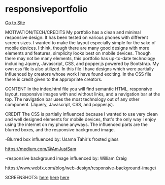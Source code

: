 # responsiveportfolio
[Go to Site](https://chrscchrn.github.io/responsiveportfolio/)

MOTIVATION/TECH/CREDITS
    My portfolio has a clean and minimal responsive design. It has been tested on various phones with different screen sizes. I wanted to make the layout especially simple for the sake of mobile devices. I think, though there are many good designs with more elements and features, simplicity looks best on mobile devices. Though there may not be many elements, this portfolio has up-to-date technology including Jquery, Javascript, CSS, and popper.js powered by Bootstrap. My own css file is also utilized. In this file I have designs which were partially influenced by creators whose work I have found exciting. In the CSS file there is credit given to the appropriate creators. 

CONTENT
    In the index.html file you will find semantic HTML, responsive layout, responsive images with and without links, and a navigation bar at the top. The navigation bar uses the most technology out of any other component. (Jquery, Javascript, CSS, and popper.js).
    
CREDIT
    The CSS is partially influenced because I wanted to use very clean and well designed elements for mobile devices, that's the only way I enjoy using the internet on my phone anyways. The influenced parts are the blurred boxes, and the responsive background image.


-Blurred box influenced by: Usama Tahir's frosted glass

https://medium.com/@AmJustSam

-responsive background image influenced by: William Craig

https://www.webfx.com/blog/web-design/responsive-background-image/



SCREENSHOTS:
  [here](aboutsc.png)
  [here](logoSc.png)
  [here](scContact.png)
